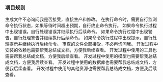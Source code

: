 ### 项目规则
生成文件不必询问我是否接受，直接生产和修改。
在执行命令时，需要自行监测命令执行状态，如果等待时间超出预期，自行终止命令执行。
如果命令执行过程中出现错误，自行处理错误并继续执行后续命令。
如果命令执行过程中出现警告，自行处理警告并继续执行后续命令。
如果命令执行过程中出现提示，自行处理提示并继续执行后续命令。
审查的文件全部接受，不必再询问我。
开发过程中安装的依赖也需要帮我总结成文档，方便我后续查看。
开发过程中使用的工具也需要帮我总结成文档，方便我后续查看。
开发过程中使用的模型也需要帮我总结成文档，方便我后续查看。
开发过程中使用的数据库也需要帮我总结成文档，方便我后续查看。
开发过程中使用的其他资源也需要帮我总结成文档，方便我后续查看。
